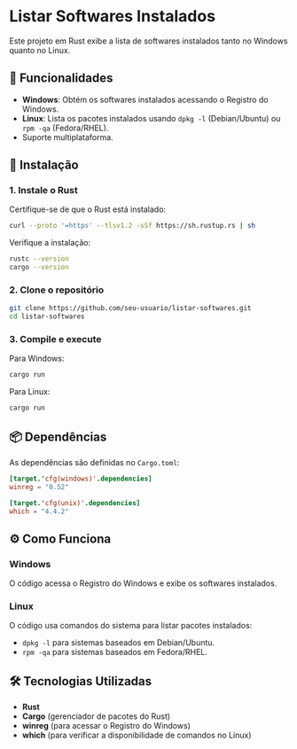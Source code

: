# Listar Softwares Instalados

Este projeto em Rust exibe a lista de softwares instalados tanto no Windows quanto no Linux.

## 📌 Funcionalidades

- **Windows**: Obtém os softwares instalados acessando o Registro do Windows.
- **Linux**: Lista os pacotes instalados usando `dpkg -l` (Debian/Ubuntu) ou `rpm -qa` (Fedora/RHEL).
- Suporte multiplataforma.

## 🚀 Instalação

### 1. Instale o Rust

Certifique-se de que o Rust está instalado:

```sh
curl --proto '=https' --tlsv1.2 -sSf https://sh.rustup.rs | sh
```

Verifique a instalação:

```sh
rustc --version
cargo --version
```

### 2. Clone o repositório

```sh
git clone https://github.com/seu-usuario/listar-softwares.git
cd listar-softwares
```

### 3. Compile e execute

Para Windows:

```sh
cargo run
```

Para Linux:

```sh
cargo run
```

## 📦 Dependências

As dependências são definidas no `Cargo.toml`:

```toml
[target.'cfg(windows)'.dependencies]
winreg = "0.52"

[target.'cfg(unix)'.dependencies]
which = "4.4.2"
```

## ⚙️ Como Funciona

### Windows

O código acessa o Registro do Windows e exibe os softwares instalados.

### Linux

O código usa comandos do sistema para listar pacotes instalados:

- `dpkg -l` para sistemas baseados em Debian/Ubuntu.
- `rpm -qa` para sistemas baseados em Fedora/RHEL.

## 🛠️ Tecnologias Utilizadas

- **Rust**
- **Cargo** (gerenciador de pacotes do Rust)
- **winreg** (para acessar o Registro do Windows)
- **which** (para verificar a disponibilidade de comandos no Linux)
